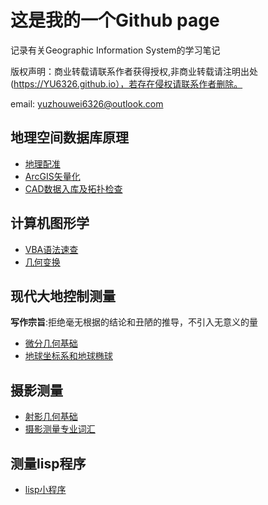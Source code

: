 # 这是我的一个Github page

记录有关Geographic Information System的学习笔记

版权声明：商业转载请联系作者获得授权,非商业转载请注明出处(https://YU6326.github.io），若存在侵权请联系作者删除。

email: yuzhouwei6326@outlook.com

## 地理空间数据库原理

* [地理配准](spatialDatabase/地理配准.md)
* [ArcGIS矢量化](spatialDatabase/矢量化.md)
* [CAD数据入库及拓扑检查](spatialDatabase/数据入库.md)

## 计算机图形学

* [VBA语法速查](Doc/VBA语法.md)
* [几何变换](Doc/坐标变换.html)

## 现代大地控制测量

**写作宗旨**:拒绝毫无根据的结论和丑陋的推导，不引入无意义的量
* [微分几何基础](geodesy/diffgeo.html)
* [地球坐标系和地球椭球](geodesy/chapter2.html)

## 摄影测量

* [射影几何基础](photogrammetry/projectiveGeo.html)
* [摄影测量专业词汇](photogrammetry/vocabulary.md)

## 测量lisp程序

* [lisp小程序](Lisp/lisp1.md)
